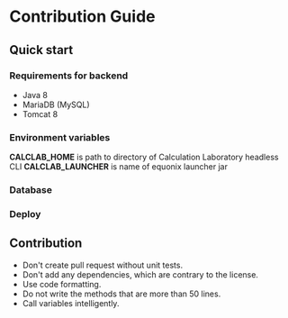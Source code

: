 # Contribution Guide

## Quick start
### Requirements for backend
- Java 8
- MariaDB (MySQL)
- Tomcat 8

### Environment variables
**CALCLAB_HOME** is path to directory of Calculation Laboratory headless CLI
**CALCLAB_LAUNCHER** is name of equonix launcher jar

### Database

### Deploy


## Contribution
- Don't create pull request without unit tests.
- Don't add any dependencies, which are contrary to the license.
- Use code formatting.
- Do not write the methods that are more than 50 lines.
- Call variables intelligently.
